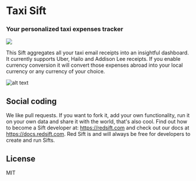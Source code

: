 # Taxi Sift
### Your personalized taxi expenses tracker

[<img src="http://static.redsift.io/assets/icons/run.svg">](https://dashboard.redsift.cloud/catalogue)

This Sift aggregates all your taxi email receipts into an insightful dashboard. It currently supports Uber, Hailo and Addison Lee receipts. If you enable currency conversion it will convert those expenses abroad into your local currency or any currency of your choice.

![alt text](https://static.redsift.io/assets/sifts/sift-taxi/taxi-animated.gif "Taxi Sift")

## Social coding
We like pull requests. If you want to fork it, add your own functionality, run it on your own data  and share it with the world, that's also cool. 
Find out how to become a Sift developer at: https://redsift.com and check out our docs at https://docs.redsift.com. 
Red Sift is and will always be free for developers to create and run Sifts.

## License
MIT
